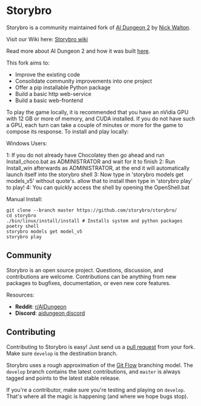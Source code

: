 # Storybro

Storybro is a community maintained fork of [AI Dungeon 2](https://github.com/AIDungeon/AIDungeon) by [Nick Walton](https://github.com/nickwalton).

Visit our Wiki here: [Storybro wiki](https://github.com/storybro/storybro/wiki)

Read more about AI Dungeon 2 and how it was built [here](https://pcc.cs.byu.edu/2019/11/21/ai-dungeon-2-creating-infinitely-generated-text-adventures-with-deep-learning-language-models/).

This fork aims to:
- Improve the existing code
- Consolidate community improvements into one project
- Offer a pip installable Python package
- Build a basic http web-service
- Build a basic web-frontend

To play the game locally, it is recommended that you have an nVidia GPU with 12 GB or more of memory, and CUDA installed. If you do not have such a GPU, each turn can take a couple of minutes or more for the game to compose its response. To install and play locally:

Windows Users:

1: If you do not already have Chocolatey then go ahead and run Install_choco.bat as ADMINISTRATOR and wait for it to finish
2: Run Install_win afterwards as ADMINISTRATOR, at the end it will automatically launch itself into the storybro shell
3: Now type in 'storybro models get models_v5' without quote's. allow that to install then type in 'storybro play' to play!
4: You can quickly access the shell by opening the OpenShell.bat

Manual Install:
```
git clone --branch master https://github.com/storybro/storybro/
cd storybro
./bin/linux/install/install # Installs system and python packages
poetry shell
storybro models get model_v5
storybro play
```

Community
------------------------

Storybro is an open source project. Questions, discussion, and contributions are welcome. Contributions can be anything from new packages to bugfixes, documentation, or even new core features.

Resources:

* **Reddit**: [r/AIDungeon](https://www.reddit.com/r/AIDungeon/)
* **Discord**: [aidungeon discord](https://discord.gg/Dg8Vcz6)


Contributing
------------------------
Contributing to Storybro is easy! Just send us a [pull request](https://help.github.com/articles/using-pull-requests/) from your fork. Make sure ``develop`` is the destination branch. 

Storybro uses a rough approximation of the [Git Flow](http://nvie.com/posts/a-successful-git-branching-model/) branching model.  The ``develop`` branch contains the latest contributions, and ``master`` is always tagged and points to the latest stable release.

If you're a contributor, make sure you're testing and playing on `develop`. That's where all the magic is happening (and where we hope bugs stop).
